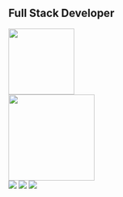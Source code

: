 ## Full Stack Developer

 <div>
  <a href="https://github.com/gsg500">
  <img height="130em" src="https://github-readme-stats.vercel.app/api?username=gsg500&show_icons=true&theme=highcontrast&include_all_commits=true&count_private=true"/>
</div>  
   <div>
  <a href="https://github.com/gsg500">
  <img height="170em" src="https://github-readme-stats.vercel.app/api/top-langs/?username=gsg500&layout=compact&langs_count=7&theme=highcontrast"/>
</div>

  <div> 
  <a href = "mailto:guilherme0500@hotmail.com"><img src="https://img.shields.io/badge/-Hotmail-%23333?style=for-the-badge&logo=hotmail&logoColor=white" target="_blank"></a>
  <a href = "mailto:guilhermesantosgomes@protonmail.com"><img src="https://img.shields.io/badge/ProtonMail-8B89CC?style=for-the-badge&logo=protonmail&logoColor=white"       target="_blank"></a>
  <a href="https://www.linkedin.com/in/adebayo-guilherme-55a81b198/" target="_blank"><img src="https://img.shields.io/badge/-LinkedIn-%230077B5?style=for-the-badge&logo=linkedin&logoColor=white" target="_blank"></a>
 
</div>
